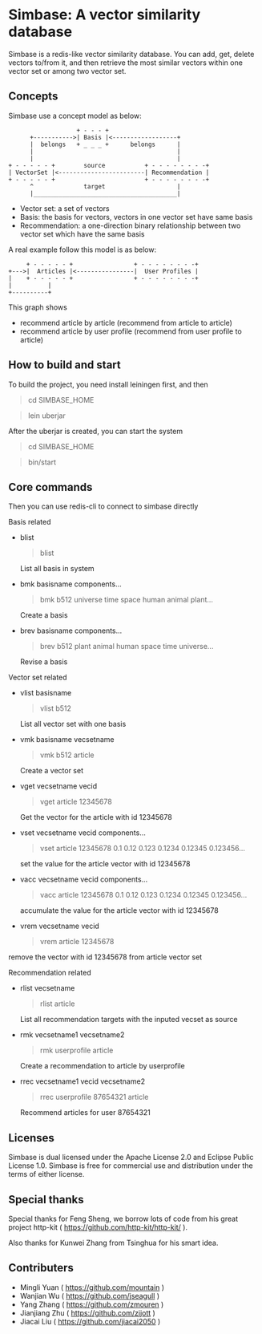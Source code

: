 Simbase: A vector similarity database
======================================

Simbase is a redis-like vector similarity database. You can add, get, delete
vectors to/from it, and then retrieve the most similar vectors within one vector
set or among two vector set.

Concepts
--------

Simbase use a concept model as below:

                       + - - - +
          +----------->| Basis |<------------------+
          |  belongs   + _ _ _ +      belongs      |
          |                                        |
          |                                        |
    + - - - - - +        source           + - - - - - - - -+ 
    | VectorSet |<------------------------| Recommendation |
    + - - - - - +                         + - - - - - - - -+
          ^              target                    |
          |________________________________________|


* Vector set: a set of vectors
* Basis: the basis for vectors, vectors in one vector set have same basis
* Recommendation: a one-direction binary relationship between two vector set which have the same basis

A real example follow this model is as below:

         + - - - - - +                 + - - - - - - - -+ 
    +--->|  Articles |<----------------|  User Profiles |
    |    + - - - - - +                 + - - - - - - - -+
    |          |
    +----------+

This graph shows

* recommend article by article (recommend from article to article)
* recommend article by user profile (recommend from user profile to article)

How to build and start
-----------------------

To build the project, you need install leiningen first, and then

  > cd SIMBASE_HOME
  
  > lein uberjar

After the uberjar is created, you can start the system

  > cd SIMBASE_HOME
  
  > bin/start

Core commands
--------------
Then you can use redis-cli to connect to simbase directly

Basis related

*   blist

    > blist
    
    List all basis in system

*   bmk basisname components...

    > bmk b512 universe time space human animal plant...
    
    Create a basis
	
*   brev basisname components...

    > brev b512 plant animal human space time universe...
    
    Revise a basis
    
Vector set related

*   vlist basisname

    > vlist b512
    
    List all vector set with one basis

*   vmk basisname vecsetname

    > vmk b512 article
    
    Create a vector set

*   vget vecsetname vecid

    > vget article 12345678
    
    Get the vector for the article with id 12345678

*   vset vecsetname vecid components...

    > vset article 12345678 0.1 0.12 0.123 0.1234 0.12345 0.123456...
    
    set the value for the article vector with id 12345678

*   vacc vecsetname vecid components...

    > vacc article 12345678 0.1 0.12 0.123 0.1234 0.12345 0.123456...
    
    accumulate the value for the article vector with id 12345678

*   vrem vecsetname vecid

    > vrem article 12345678
    
   remove the vector with id 12345678 from article vector set 

Recommendation related

*   rlist vecsetname

    > rlist article
    
    List all recommendation targets with the inputed vecset as source

*   rmk vecsetname1 vecsetname2

    > rmk userprofile article
    
    Create a recommendation to article by userprofile

*   rrec vecsetname1 vecid vecsetname2

    > rrec userprofile 87654321 article
    
    Recommend articles for user 87654321

Licenses
---------

Simbase is dual licensed under the Apache License 2.0 and
Eclipse Public License 1.0. Simbase is free for commercial use
and distribution under the terms of either license.

Special thanks
---------------

Special thanks for Feng Sheng, we borrow lots of code from his
great project http-kit ( https://github.com/http-kit/http-kit/ ).

Also thanks for Kunwei Zhang from Tsinghua for his smart idea.  

Contributers
-------------

* Mingli Yuan ( https://github.com/mountain )
* Wanjian Wu ( https://github.com/jseagull )
* Yang Zhang ( https://github.com/zmouren )
* Jianjiang Zhu ( https://github.com/zjjott )
* Jiacai Liu ( https://github.com/jiacai2050 )




